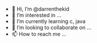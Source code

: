 - 👋 Hi, I’m @darrenthekid
- 👀 I’m interested in ...
- 🌱 I’m currently learning c, java
- 💞️ I’m looking to collaborate on ...
- 📫 How to reach me ...

<!---
darrenthekid/darrenthekid is a ✨ special ✨ repository because its `README.md` (this file) appears on your GitHub profile.
You can click the Preview link to take a look at your changes.
--->
